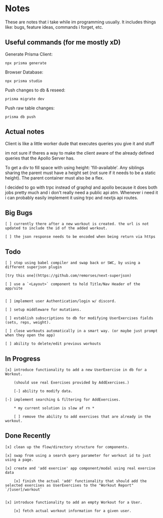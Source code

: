 # Notes

These are notes that i take while im programming usually. It includes things like: bugs, feature ideas, commands i forget, etc.

## Useful commands (for me mostly xD)

Generate Prisma Client:

`npx prisma generate`

Browser Database:

`npx prisma studio`

Push changes to db & reseed:

`prisma migrate dev`

Push raw table changes:

`prisma db push`

## Actual notes

Client is like a little worker dude that executes queries you give it and stuff

im not sure if theres a way to make the client aware of the already defined queries that the Apollo Server has.

To get a div to fill space with using height: 'fill-available'. Any siblings sharing the parent must have a height set (not sure if it needs to be a static height). The parent container must also be a flex.

I decided to go with trpc instead of graphql and apollo because it does both jobs pretty much and i don't really need a public api atm. Whenever i need it i can probably easily implement it using trpc and nextjs api routes.

## Big Bugs

    [ ] currently there after a new workout is created. the url is not updated to include the id of the added workout.

    [ ] the json response needs to be encoded when being return via https

## Todo

    [ ] stop using babel compiler and swap back or SWC, by using a different superjson plugin 

    [try this one](https://github.com/remorses/next-superjson)

    [ ] use a `<Layout>` component to hold Title/Nav Header of the app/site


    [ ] implement user Authentication/login w/ discord.

    [ ] setup middleware for mutations.

    [ ] establish subscriptions to db for modifying UserExercises fields (sets, reps, weight).

    [ ] close workouts automatically in a smart way. (or maybe just prompt when they open the app)

    [ ] ability to delete/edit previous workouts

## In Progress

    [x] introduce functionality to add a new UserExercise in db for a Workout.

        (should use real Exercises provided by AddExercises.)

        [-] ability to modify data.

    [-] implement searching & filtering for AddExercises.
        
        * my current solution is slow af rn *  

        [ ] remove the ability to add exercises that are already in the workout.

## Done Recently

    [x] clean up the flow/directory structure for components.

    [x] swap from using a search query parameter for workout id to just using a page.

    [x] create and 'add exercise' app component/modal using real exercise data

        [x] finish the actual 'add' functionality that should add the selected exercises as UserExercises to the "Workout Report" `/[user]/workout`


    [x] introduce functionality to add an empty Workout for a User.

        [x] fetch actual workout information for a given user. 